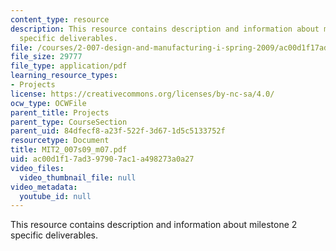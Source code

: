 ```yaml
---
content_type: resource
description: This resource contains description and information about milestone 2
  specific deliverables.
file: /courses/2-007-design-and-manufacturing-i-spring-2009/ac00d1f17ad397907ac1a498273a0a27_MIT2_007s09_m07.pdf
file_size: 29777
file_type: application/pdf
learning_resource_types:
- Projects
license: https://creativecommons.org/licenses/by-nc-sa/4.0/
ocw_type: OCWFile
parent_title: Projects
parent_type: CourseSection
parent_uid: 84dfecf8-a23f-522f-3d67-1d5c5133752f
resourcetype: Document
title: MIT2_007s09_m07.pdf
uid: ac00d1f1-7ad3-9790-7ac1-a498273a0a27
video_files:
  video_thumbnail_file: null
video_metadata:
  youtube_id: null
---
```

This resource contains description and information about milestone 2 specific deliverables.